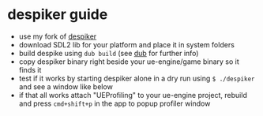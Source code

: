 # despiker guide

* use my fork of [despiker](https://github.com/Extrawurst/despiker)
* download SDL2 lib for your platform and place it in system folders
* build despike using `dub build` (see [dub](https://github.com/D-Programming-Language/dub) for further info)
* copy despiker binary right beside your ue-engine/game binary so it finds it
* test if it works by starting despiker alone in a dry run using `$ ./despiker` and see a window like below
* if that all works attach "UEProfiling" to your ue-engine project, rebuild and press `cmd+shift+p` in the app to popup profiler window

